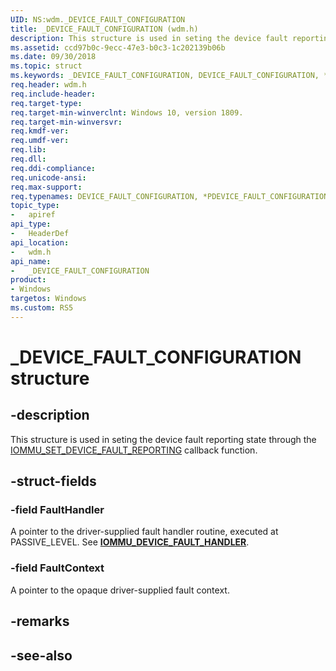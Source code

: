 ```yaml
---
UID: NS:wdm._DEVICE_FAULT_CONFIGURATION
title: _DEVICE_FAULT_CONFIGURATION (wdm.h)
description: This structure is used in seting the device fault reporting state
ms.assetid: ccd97b0c-9ecc-47e3-b0c3-1c202139b06b
ms.date: 09/30/2018
ms.topic: struct
ms.keywords: _DEVICE_FAULT_CONFIGURATION, DEVICE_FAULT_CONFIGURATION, *PDEVICE_FAULT_CONFIGURATION, 
req.header: wdm.h
req.include-header:
req.target-type:
req.target-min-winverclnt: Windows 10, version 1809.
req.target-min-winversvr:
req.kmdf-ver:
req.umdf-ver:
req.lib:
req.dll:
req.ddi-compliance:
req.unicode-ansi:
req.max-support:
req.typenames: DEVICE_FAULT_CONFIGURATION, *PDEVICE_FAULT_CONFIGURATION
topic_type: 
-	apiref
api_type: 
-	HeaderDef
api_location: 
-	wdm.h
api_name: 
-	_DEVICE_FAULT_CONFIGURATION
product:
- Windows
targetos: Windows
ms.custom: RS5
---
```


# _DEVICE_FAULT_CONFIGURATION structure

## -description
This structure is used in seting the device fault reporting state through the [IOMMU_SET_DEVICE_FAULT_REPORTING](nc-wdm-iommu_set_device_fault_reporting.md) callback function.

## -struct-fields

### -field FaultHandler
A pointer to the driver-supplied fault handler routine, executed at PASSIVE_LEVEL. See [**IOMMU_DEVICE_FAULT_HANDLER**](nc-wdm-iommu_device_fault_handler.md).

### -field FaultContext
A pointer to the opaque driver-supplied fault context.

## -remarks

## -see-also
